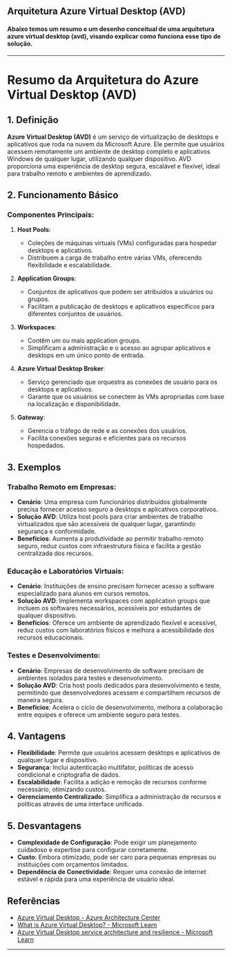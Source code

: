 ## Arquitetura Azure Virtual Desktop (AVD)

#### Abaixo temos um resumo e um desenho conceitual de uma arquitetura azure virtual desktop (avd), visando explicar como funciona esse tipo de solução.

---

# Resumo da Arquitetura do Azure Virtual Desktop (AVD)

## 1. Definição

**Azure Virtual Desktop (AVD)** é um serviço de virtualização de desktops e aplicativos que roda na nuvem da Microsoft Azure. Ele permite que usuários acessem remotamente um ambiente de desktop completo e aplicativos Windows de qualquer lugar, utilizando qualquer dispositivo. AVD proporciona uma experiência de desktop segura, escalável e flexível, ideal para trabalho remoto e ambientes de aprendizado.

## 2. Funcionamento Básico

### Componentes Principais:
1. **Host Pools**:
   - Coleções de máquinas virtuais (VMs) configuradas para hospedar desktops e aplicativos.
   - Distribuem a carga de trabalho entre várias VMs, oferecendo flexibilidade e escalabilidade.

2. **Application Groups**:
   - Conjuntos de aplicativos que podem ser atribuídos a usuários ou grupos.
   - Facilitam a publicação de desktops e aplicativos específicos para diferentes conjuntos de usuários.

3. **Workspaces**:
   - Contêm um ou mais application groups.
   - Simplificam a administração e o acesso ao agrupar aplicativos e desktops em um único ponto de entrada.

4. **Azure Virtual Desktop Broker**:
   - Serviço gerenciado que orquestra as conexões de usuário para os desktops e aplicativos.
   - Garante que os usuários se conectem às VMs apropriadas com base na localização e disponibilidade.

5. **Gateway**:
   - Gerencia o tráfego de rede e as conexões dos usuários.
   - Facilita conexões seguras e eficientes para os recursos hospedados.

## 3. Exemplos

### Trabalho Remoto em Empresas:
- **Cenário**: Uma empresa com funcionários distribuídos globalmente precisa fornecer acesso seguro a desktops e aplicativos corporativos.
- **Solução AVD**: Utiliza host pools para criar ambientes de trabalho virtualizados que são acessíveis de qualquer lugar, garantindo segurança e conformidade.
- **Benefícios**: Aumenta a produtividade ao permitir trabalho remoto seguro, reduz custos com infraestrutura física e facilita a gestão centralizada dos recursos.

### Educação e Laboratórios Virtuais:
- **Cenário**: Instituições de ensino precisam fornecer acesso a software especializado para alunos em cursos remotos.
- **Solução AVD**: Implementa workspaces com application groups que incluem os softwares necessários, acessíveis por estudantes de qualquer dispositivo.
- **Benefícios**: Oferece um ambiente de aprendizado flexível e acessível, reduz custos com laboratórios físicos e melhora a acessibilidade dos recursos educacionais.

### Testes e Desenvolvimento:
- **Cenário**: Empresas de desenvolvimento de software precisam de ambientes isolados para testes e desenvolvimento.
- **Solução AVD**: Cria host pools dedicados para desenvolvimento e teste, permitindo que desenvolvedores acessem e compartilhem recursos de maneira segura.
- **Benefícios**: Acelera o ciclo de desenvolvimento, melhora a colaboração entre equipes e oferece um ambiente seguro para testes.

## 4. Vantagens

- **Flexibilidade**: Permite que usuários acessem desktops e aplicativos de qualquer lugar e dispositivo.
- **Segurança**: Inclui autenticação multifator, políticas de acesso condicional e criptografia de dados.
- **Escalabilidade**: Facilita a adição e remoção de recursos conforme necessário, otimizando custos.
- **Gerenciamento Centralizado**: Simplifica a administração de recursos e políticas através de uma interface unificada.

## 5. Desvantagens

- **Complexidade de Configuração**: Pode exigir um planejamento cuidadoso e expertise para configurar corretamente.
- **Custo**: Embora otimizado, pode ser caro para pequenas empresas ou instituições com orçamentos limitados.
- **Dependência de Conectividade**: Requer uma conexão de internet estável e rápida para uma experiência de usuário ideal.

## Referências

- [Azure Virtual Desktop - Azure Architecture Center](https://learn.microsoft.com/en-us/azure/architecture/example-scenario/vdi/windows-virtual-desktop)
- [What is Azure Virtual Desktop? - Microsoft Learn](https://learn.microsoft.com/en-us/azure/virtual-desktop/overview)
- [Azure Virtual Desktop service architecture and resilience - Microsoft Learn](https://learn.microsoft.com/en-us/azure/architecture/example-scenario/vdi/windows-virtual-desktop-architecture)

---
